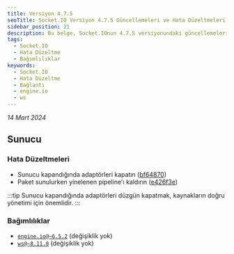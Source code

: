 ```yaml
---
title: Versiyon 4.7.5
seoTitle: Socket.IO Versiyon 4.7.5 Güncellemeleri ve Hata Düzeltmeleri
sidebar_position: 21
description: Bu belge, Socket.IOnun 4.7.5 versiyonundaki güncellemeleri ve düzeltmeleri içermektedir. Sunucu ve istemci tarafındaki önemli değişiklikler belirtilmiştir.
tags: 
  - Socket.IO
  - Hata Düzeltme
  - Bağımlılıklar
keywords: 
  - Socket.IO
  - Hata Düzeltme
  - Bağlantı
  - engine.io
  - ws
---
```

*14 Mart 2024*

## Sunucu

### Hata Düzeltmeleri

* Sunucu kapandığında adaptörleri kapatın ([bf64870](https://github.com/socketio/socket.io/commit/bf64870957e626a73e0544716a1a41a4ba5093bb))
* Paket sunulurken yinelenen pipeline'ı kaldırın ([e426f3e](https://github.com/socketio/socket.io/commit/e426f3e8e1bfea5720c32d30a3663303200ee6ad))

:::tip
Sunucu kapandığında adaptörleri düzgün kapatmak, kaynakların doğru yönetimi için önemlidir.
:::

### Bağımlılıklar

- [`engine.io@~6.5.2`](https://github.com/socketio/engine.io/releases/tag/6.5.2) (değişiklik yok)
- [`ws@~8.11.0`](https://github.com/websockets/ws/releases/tag/8.11.0) (değişiklik yok)